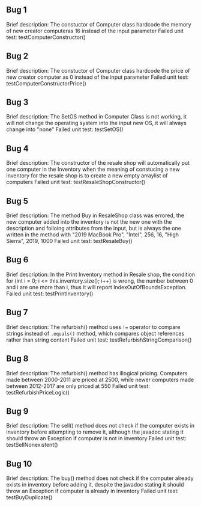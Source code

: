 ## Bug 1
Brief description:  The constuctor of Computer class hardcode the memory of new creator computeras 16 instead of the input parameter
Failed unit test: testComputerConstructor()

## Bug 2
Brief description:  The constuctor of Computer class hardcode the price of new creator computer as 0 instead of the input parameter
Failed unit test: testComputerConstructorPrice()

## Bug 3
Brief description:  The SetOS method in Computer Class is not working, it will not change the operating system into the input new OS, it will always change into "none"
Failed unit test: testSetOS()

## Bug 4
Brief description:  The constructor of the resale shop will automatically put one computer in the Inventory when the meaning of constucing a new inventory for the resale shop is to create a new empty arraylist of computers
Failed unit test: testResaleShopConstructor()

## Bug 5
Brief description:  The method Buy in ResaleShop class was errored, the new computer added into the inventory is not the new one with the description and folloing attributes from the input, but is always the one written in the method with "2019 MacBook Pro", "Intel", 256, 16, "High Sierra", 2019, 1000
Failed unit test: testResaleBuy()

## Bug 6
Brief description:  In the Print Inventory method in Resale shop, the condition for (int i = 0; i <= this.inventory.size(); i++) is wrong, the number between 0 and i are one more than i, thus it will report IndexOutOfBoundsException.
Failed unit test: testPrintInventory()

## Bug 7
Brief description:  The refurbish() method uses `!=` operator to compare strings instead of `.equals()` method, which compares object references rather than string content
Failed unit test: testRefurbishStringComparison()

## Bug 8
Brief description:  The refurbish() method has illogical pricing. Computers made between 2000-2011 are priced at 2500, while newer computers made between 2012-2017 are only priced at 550
Failed unit test: testRefurbishPriceLogic()

## Bug 9
Brief description:  The sell() method does not check if the computer exists in inventory before attempting to remove it, although the javadoc stating it should throw an Exception if computer is not in inventory
Failed unit test: testSellNonexistent()

## Bug 10
Brief description:  The buy() method does not check if the computer already exists in inventory before adding it, despite the javadoc stating it should throw an Exception if computer is already in inventory
Failed unit test: testBuyDuplicate()